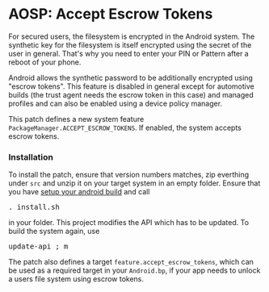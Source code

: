 # AOSP: Accept Escrow Tokens

For secured users, the filesystem is encrypted in the Android system. The synthetic key for the filesystem is itself encrypted using the secret of the user in general. That's why you need to enter your PIN or Pattern after a reboot of your phone.

Android allows the synthetic password to be additionally encrypted using "escrow tokens". This feature is disabled in general except for automotive builds (the trust agent needs the escrow token in this case) and managed profiles and can also be enabled using a device policy manager.

This patch defines a new system feature `PackageManager.ACCEPT_ESCROW_TOKENS`. If enabled, the system accepts escrow tokens.


### Installation

To install the patch, ensure that version numbers matches, zip everthing under `src` and unzip it on your target system in an empty folder. Ensure that you have [setup your android build](https://github.com/notalexa/aosp_gettingstarted/systemsetups/build.md) and call
<pre>
. install.sh
</pre>
in your folder. This project modifies the API which has to be updated. To build the system again, use
<pre>
update-api ; m
</pre>
The patch also defines a target `feature.accept_escrow_tokens`, which can be used as a required target in your `Android.bp`, if your app needs to unlock a users file system using escrow tokens.


